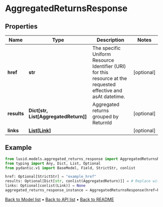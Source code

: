 # AggregatedReturnsResponse

## Properties
Name | Type | Description | Notes
------------ | ------------- | ------------- | -------------
**href** | **str** | The specific Uniform Resource Identifier (URI) for this resource at the requested effective and asAt datetime. | [optional] 
**results** | **Dict[str, List[AggregatedReturn]]** | Aggregated returns grouped by ReturnId | [optional] 
**links** | [**List[Link]**](Link.md) |  | [optional] 
## Example

```python
from lusid.models.aggregated_returns_response import AggregatedReturnsResponse
from typing import Any, Dict, List, Optional
from pydantic.v1 import BaseModel, Field, StrictStr, conlist

href: Optional[StrictStr] = "example_href"
results: Optional[Dict[str, conlist(AggregatedReturn)]] = # Replace with your value
links: Optional[conlist(Link)] = None
aggregated_returns_response_instance = AggregatedReturnsResponse(href=href, results=results, links=links)

```

[Back to Model list](../README.md#documentation-for-models) &#8226; [Back to API list](../README.md#documentation-for-api-endpoints) &#8226; [Back to README](../README.md)

